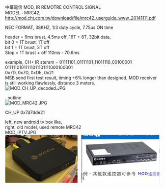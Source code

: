 中華電信 MOD, IR REMOTRE CONTROL SIGNAL  
MODEL : MRC42, http://mod.cht.com.tw/download/file/mrc42_userguide_www_20141111.pdf  



NEC FORMAT, 38KHZ, 1/3 duty cycle, 7.75us ON time  

header = 9ms brust, 4.5ms off, 16T + 8T,
32bit data,  
bit 0 = 1T brust, 1T off  
bit 1 = 1T brust, 3T off  
Stop  = 1T brust + off 110ms - 70.6ms  

example, CH+
IR steram = 01111101_01111101_11011110_00100001  
01111101011111011101111000100001  
0x7D, 0x7D, 0xDE, 0x21  
MSB send first
test result, timing +6% longer than designed, MOD receiver is still working flawlessly, distance 3 meters.    
![MOD_CH_UP_decoded.JPG](MOD_CH_UP_decoded.JPG)  

.
outline  
![MOD_MRC42.JPG](MOD_MRC42.JPG)

CH_UP 0x7d7dde21
  

left, new android tv box like,   
right, old model, used remote MRC42  
MOD_IPTV.JPG
![MOD_IPTV.JPG](MOD_IPTV.JPG)
